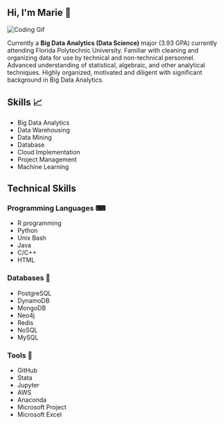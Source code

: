 ## Hi, I'm Marie 👋

![Coding Gif](https://res.cloudinary.com/practicaldev/image/fetch/s--dWwH4rJ4--/c_limit%2Cf_auto%2Cfl_progressive%2Cq_66%2Cw_880/https://media2.giphy.com/media/fnD9cHHIrYRYk/giphy.gif)

Currently a **Big Data Analytics (Data Science)** major (3.93 GPA) currently attending Florida Polytechnic University. Familiar with cleaning and organizing data for use by technical and non-technical personnel. Advanced understanding of statistical, algebraic, and other analytical techniques. Highly organized, motivated and diligent with significant background in Big Data Analytics.

## Skills 📈
- Big Data Analytics
- Data Warehousing
- Data Mining
- Database
- Cloud Implementation
- Project Management
- Machine Learning

## Technical Skills
### Programming Languages ⌨
- R programming
- Python
- Unix Bash
- Java 
- C/C++
- HTML
### Databases 📗
- PostgreSQL
- DynamoDB
- MongoDB
- Neo4j
- Redis
- NoSQL
- MySQL
### Tools 🔧
- GitHub
- Stata
- Jupyter
- AWS
- Anaconda
- Microsoft Project
- Microsoft Excel
